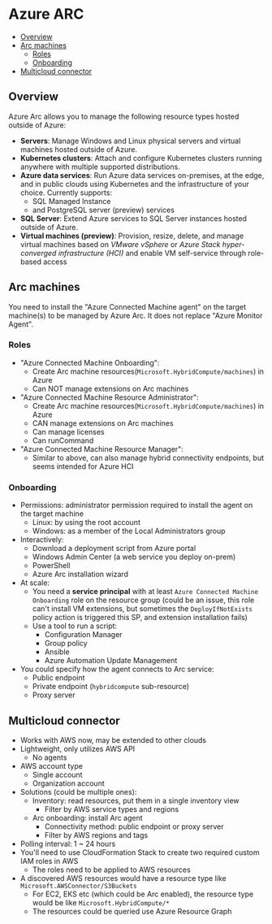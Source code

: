 # Azure ARC

- [Overview](#overview)
- [Arc machines](#arc-machines)
  - [Roles](#roles)
  - [Onboarding](#onboarding)
- [Multicloud connector](#multicloud-connector)


## Overview

Azure Arc allows you to manage the following resource types hosted outside of Azure:

- **Servers**: Manage Windows and Linux physical servers and virtual machines hosted outside of Azure.
- **Kubernetes clusters**: Attach and configure Kubernetes clusters running anywhere with multiple supported distributions.
- **Azure data services**: Run Azure data services on-premises, at the edge, and in public clouds using Kubernetes and the infrastructure of your choice. Currently supports:
  - SQL Managed Instance
  - and PostgreSQL server (preview) services
- **SQL Server**: Extend Azure services to SQL Server instances hosted outside of Azure.
- **Virtual machines (preview)**: Provision, resize, delete, and manage virtual machines based on *VMware vSphere* or *Azure Stack hyper-converged infrastructure (HCI)* and enable VM self-service through role-based access


## Arc machines

You need to install the "Azure Connected Machine agent" on the target machine(s) to be managed by Azure Arc. It does not replace "Azure Monitor Agent".

### Roles

- "Azure Connected Machine Onboarding":
  - Create Arc machine resources(`Microsoft.HybridCompute/machines`) in Azure
  - Can NOT manage extensions on Arc machines
- "Azure Connected Machine Resource Administrator":
  - Create Arc machine resources(`Microsoft.HybridCompute/machines`) in Azure
  - CAN manage extensions on Arc machines
  - Can manage licenses
  - Can runCommand
- "Azure Connected Machine Resource Manager":
  - Similar to above, can also manage hybrid connectivity endpoints, but seems intended for Azure HCI

### Onboarding

- Permissions: administrator permission required to install the agent on the target machine
  - Linux: by using the root account
  - Windows: as a member of the Local Administrators group
- Interactively:
  - Download a deployment script from Azure portal
  - Windows Admin Center (a web service you deploy on-prem)
  - PowerShell
  - Azure Arc installation wizard
- At scale:
  - You need a **service principal** with at least `Azure Connected Machine Onboarding` role on the resource group (could be an issue, this role can't install VM extensions, but sometimes the `DeployIfNotExists` policy action is triggered this SP, and extension installation fails)
  - Use a tool to run a script:
    - Configuration Manager
    - Group policy
    - Ansible
    - Azure Automation Update Management
- You could specify how the agent connects to Arc service:
  - Public endpoint
  - Private endpoint (`hybridcompute` sub-resource)
  - Proxy server


## Multicloud connector

- Works with AWS now, may be extended to other clouds
- Lightweight, only utilizes AWS API
  - No agents
- AWS account type
  - Single account
  - Organization account
- Solutions (could be multiple ones):
  - Inventory: read resources, put them in a single inventory view
      - Filter by AWS service types and regions
  - Arc onboarding: install Arc agent
    - Connectivity method: public endpoint or proxy server
    - Filter by AWS regions and tags
- Polling interval: 1 ~ 24 hours
- You'll need to use CloudFormation Stack to create two required custom IAM roles in AWS
  - The roles need to be applied to AWS resources
- A discovered AWS resources would have a resource type like `Microsoft.AWSConnector/S3Buckets`
  - For EC2, EKS etc (which could be Arc enabled), the resource type would be like `Microsoft.HybridCompute/*`
  - The resources could be queried use Azure Resource Graph

